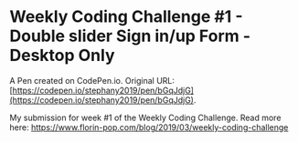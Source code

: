 # Weekly Coding Challenge #1 -  Double slider Sign in/up Form - Desktop Only

A Pen created on CodePen.io. Original URL: [https://codepen.io/stephany2019/pen/bGqJdjG](https://codepen.io/stephany2019/pen/bGqJdjG).

My submission for week #1 of the Weekly Coding Challenge. Read more here: https://www.florin-pop.com/blog/2019/03/weekly-coding-challenge
